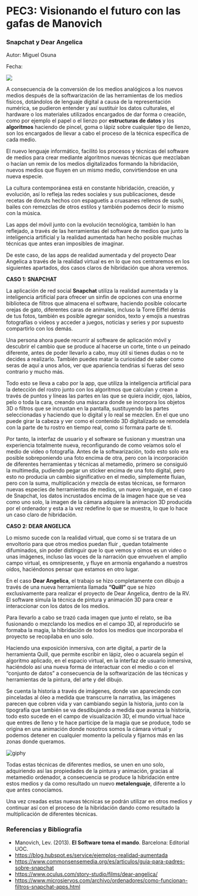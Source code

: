 # PEC3: Visionando el futuro con las gafas de Manovich

### Snapchat y Dear Angelica

Autor: Miguel Osuna

Fecha: 

![](https://cdn.pixabay.com/photo/2021/11/23/10/43/virtual-6818393_1280.jpg)


A consecuencia de la conversión de los medios analógicos a los nuevos medios después de la softwarización de las herramientas de los medios físicos, dotándolos de lenguaje digital a causa de la representación numérica, se pudieron entender y así sustituir los datos culturales, el hardware o los materiales utilizados encargados de dar forma o creación, como por ejemplo el papel o el lienzo por **estructuras de datos** y los **algoritmos** haciendo de pincel, goma o lápiz sobre cualquier tipo de lienzo, son los encargados de llevar a cabo el proceso de la técnica específica de cada medio.

El nuevo lenguaje informático, facilitó los procesos y técnicas del software de medios para crear mediante algoritmos nuevas técnicas que mezclaban o hacían un remix de los medios digitalizados formando la hibridación, nuevos medios que fluyen en un mismo medio, convirtiendose en una nueva especie.

La cultura contemporánea está en constante hibridación, creación, y evolución, así lo refleja las redes sociales y sus publicaciones, desde recetas de donuts hechos con espaguetis a cruasanes rellenos de sushi, bailes con remezclas de  otros estilos y también podemos decir lo mismo con la música.

Las apps del móvil junto con la evolución tecnológica, también lo han reflejado, a través de las herramientas del software de medios que junto la inteligencia artificial y la realidad aumentada han hecho posible muchas técnicas que antes eran imposibles de imaginar.

De este caso, de las apps de realidad aumentada y del proyecto Dear Angelica a través de la realidad virtual es en lo que nos centraremos en los siguientes apartados, dos casos claros de hibridación que ahora veremos.

**CASO 1: SNAPCHAT**

La aplicación de red social **Snapchat** utiliza la realidad aumentada y la inteligencia artificial para ofrecer un sinfín de opciones con una enorme biblioteca de filtros que almacena el software, haciendo posible colocarte orejas de gato, diferentes caras de animales, incluso la Torre Eiffel detrás de tus fotos, también es posible agregar sonidos, texto y emojis a nuestras fotografías o videos y acceder a juegos, noticias y series y por supuesto compartirlo con los demás.

Una persona ahora puede recurrir al software de aplicación móvil y descubrir el cambio que se produce al hacerse un corte, tinte o un peinado diferente, antes de poder llevarlo a cabo, muy útil si tienes dudas o no te decides a realizarlo. También puedes matar la curiosidad de saber como seras de aquí a unos años, ver que apariencia tendrias si fueras del sexo contrario y mucho más.

Todo esto se lleva a cabo por la app, que utiliza la inteligencia artificial para la detección del rostro junto con los algoritmos que calculan y crean a través de puntos y líneas las partes en las que se quiera incidir, ojos, labios, pelo o toda la cara, creando una máscara donde se incorpora los objetos 3D o filtros que se incrustan en la pantalla, sustituyendo las partes seleccionadas y haciendo que lo digital y lo real se mezclen. En el que uno puede girar la cabeza y ver como el contenido 3D digitalizado se remodela con la parte de tu rostro en tiempo real, como si formara parte de tí. 

Por tanto, la interfaz de usuario y el software se fusionan y muestran una experiencia totalmente nueva, reconfigurando de como veíamos solo el medio de video o fotografía. Antes de la softwarización, todo esto solo era posible sobreponiendo una foto encima de otra, pero con la incorporación de diferentes herramientas y técnicas al metamedio, primero se consiguió la multimedia, pudiendo pegar un sticker encima de una foto digital, pero esto no producia un cambio significativo en el medio, simplemente fluian, pero con la suma, multiplicación y mezcla de estas técnicas, se formaron nuevas especies de herramientas de medios, un nuevo lenguaje, en el caso de Snapchat, los datos incrustados encima de la imagen hace que se vea como uno solo, la imagen de la cámara adquiere la animacion 3D producida por el ordenador y esta a la vez redefine lo que se muestra, lo que lo hace un caso claro de hibridación.

**CASO 2: DEAR ANGELICA**

Lo mismo sucede con la realidad virtual, que como si se tratara de un envoltorio para que otros medios puedan fluir , quedan totalmente difuminados, sin poder distinguir que lo que vemos y oímos es un video o unas imágenes, incluso las voces de la narración que envuelven el amplio campo virtual, es omnipresente, y fluye en armonía engañando a nuestros oídos, haciéndonos pensar que estamos en otro lugar.

En el caso **Dear Angelica**, el trabajo se hizo completamente con dibujo a través de una nueva herramienta llamada **“Quill”** que se hizo exclusivamente para realizar el proyecto de Dear Angelica, dentro de la RV. El software simula la técnica de pintura y animación 3D para crear e interaccionar con los datos de los medios.

Para llevarlo a cabo se trazó cada imagen que junto el relato, se iba fusionando o mezclando los medios en el campo 3D, al reproducirlo se formaba la magia, la hibridación de todos los medios que incorporaba el proyecto se recopilaba en uno solo.

Haciendo una exposición inmersiva, con arte digital, a partir de la herramienta Quill, que permite escribir en lápiz, oleo o acuarela según el algoritmo aplicado, en el espacio virtual, en la interfaz de usuario inmersiva, haciéndolo así una nueva forma de interactuar con el medio o con el “conjunto de datos” a consecuencia de la softwarización de las técnicas y herramientas de la pintura, del arte y del dibujo.

Se cuenta la historia a través de imágenes, donde van apareciendo con pinceladas al óleo a medida que transcurre la narrativa, las imágenes parecen que cobren vida y van cambiando según la historia, junto con la tipografía que también se va desdibujando a medida que avanza la historia, todo esto sucede en el campo de visualización 3D, el mundo virtual hace que entres de lleno y te hace participe de la magia que se produce, todo se origina en una animación donde nosotros somos la cámara virtual y podemos detener en cualquier momento la película y fijarnos más en las zonas donde queramos.

![giphy](https://user-images.githubusercontent.com/104562142/167853017-d07d19eb-e019-4836-bc9b-e480b768e490.gif)

Todas estas técnicas de diferentes medios, se unen en uno solo, adquiriendo así  las propiedades de la pintura y animación, gracias al metamedio ordenador, a consecuencia se produce la hibridación entre estos medios y da como resultado un nuevo **metalenguaje**, diferente a lo que antes conocíamos.

Una vez creadas estas nuevas técnicas se podrán utilizar en otros medios y continuar así con el proceso de la hibridación dando como resultado la multiplicación de diferentes técnicas.
### [](https://github.com/mgea/PEC3_Manovich_Reloaded#referencias-y-bibliograf%C3%ADa)Referencias y Bibliografía

-   Manovich, Lev. (2013).  **El Software toma el mando**. Barcelona: Editorial UOC.
-   https://blog.hubspot.es/service/ejemplos-realidad-aumentada
-   https://www.commonsensemedia.org/es/articulos/guia-para-padres-sobre-snapchat
-   https://www.oculus.com/story-studio/films/dear-angelica/
-   https://www.microsiervos.com/archivo/ordenadores/como-funcionan-filtros-snapchat-apps.html

